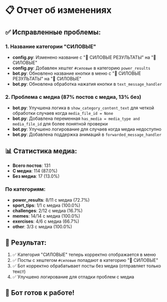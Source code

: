 # 📋 Отчет об изменениях

## ✅ Исправленные проблемы:

### 1. Название категории "СИЛОВЫЕ"
- **config.py**: Изменено название с "💪 СИЛОВЫЕ РЕЗУЛЬТАТЫ" на "💪 СИЛОВЫЕ"
- **config.py**: Добавлен хештег `#силовые` в категорию `power_results`
- **bot.py**: Обновлено название кнопки в меню с "💪 СИЛОВЫЕ РЕЗУЛЬТАТЫ" на "💪 СИЛОВЫЕ"
- **bot.py**: Обновлена обработка нажатия кнопки в `text_message_handler`

### 2. Проблема с медиа (87% постов с медиа, 13% без)
- **bot.py**: Улучшена логика в `show_category_content_text` для четкой обработки случаев когда `media_file_id = None`
- **bot.py**: Добавлена переменная `has_media = media_type and media_file_id` для более понятной проверки
- **bot.py**: Улучшено логирование для случаев когда медиа недоступно
- **bot.py**: Добавлена поддержка анимаций в `forwarded_message_handler`

## 📊 Статистика медиа:
- **Всего постов**: 131
- **С медиа**: 114 (87.0%)
- **Без медиа**: 17 (13.0%)

### По категориям:
- **power_results**: 8/11 с медиа (72.7%)
- **sport_tips**: 1/1 с медиа (100.0%)
- **challenges**: 2/12 с медиа (16.7%)
- **memes**: 14/14 с медиа (100.0%)
- **exercises**: 4/6 с медиа (66.7%)
- **other**: 3/3 с медиа (100.0%)

## 🎯 Результат:
1. ✅ Категория "СИЛОВЫЕ" теперь корректно отображается в меню
2. ✅ Посты с хештегом `#силовые` попадают в категорию "💪 СИЛОВЫЕ"
3. ✅ Бот корректно обрабатывает посты без медиа (отправляет только текст)
4. ✅ Улучшено логирование для отладки проблем с медиа

## 🚀 Бот готов к работе! 